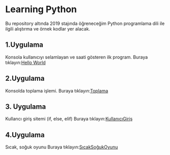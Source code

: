 # Learning Python

Bu repository altında 2019 stajında öğreneceğim Python programlama dili ile ilgili alıştırma ve örnek kodlar yer alacak.



## 1.Uygulama

Konsola kullanıcıyı selamlayan ve saati gösteren ilk program. 
Buraya tıklayın:[Hello World](/src/HelloWorld.py)


## 2.Uygulama

Konsolda toplama işlemi. 
Buraya tıklayın:[Toplama](/src/Toplama)

## 3. Uygulama

Kullancı giriş sitemi (if, else, elif)
Buraya tıklayın:[KullanıcıGiriş](/src/KullanıcıGiriş.py)

## 4.Uygulama

Sıcak, soğuk oyunu 
Buraya tıklayın:[SıcakSoğukOyunu](/src/SıcakSoğukOyunu.py)

